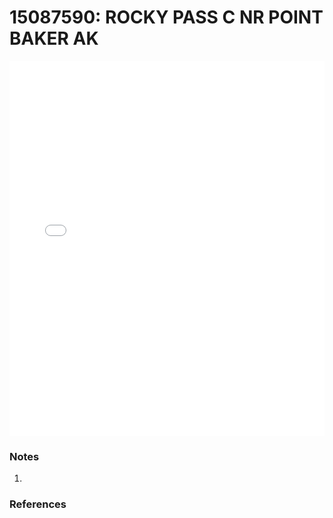 # 15087590: ROCKY PASS C NR POINT BAKER AK

<iframe src="/distribution_estimation/_static/stations/15087590_fdc.html" width="100%" height="600" frameborder="0"></iframe>

### Notes
1. 

### References

